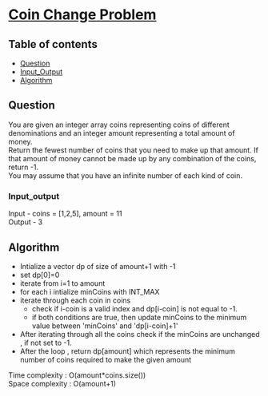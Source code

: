 # [Coin Change Problem](https://leetcode.com/problems/coin-change/)

## Table of contents

- [Question](#question)
- [Input_Output](#input_output)
- [Algorithm](#algorithm)

## Question
You are given an integer array coins representing coins of different denominations and an integer amount representing a total amount of money.</br>
Return the fewest number of coins that you need to make up that amount. If that amount of money cannot be made up by any combination of the coins, return -1. </br>
You may assume that you have an infinite number of each kind of coin. </br>


### Input_output
Input - coins = [1,2,5], amount = 11 </br>
Output - 3

## Algorithm

- Intialize a vector dp of size of amount+1 with -1
- set dp[0]=0
- iterate from i=1 to amount
- for each i intialize minCoins with INT_MAX
- iterate through each coin in coins
    - check if i-coin is a valid index and dp[i-coin] is not equal to -1.
    - if both conditions are true, then update minCoins to the minimum value between 'minCoins' and 'dp[i-coin]+1'
- After iterating through all the coins check if the minCoins are unchanged , if not set to -1.
- After the loop , return dp[amount] which represents the minimum number of coins required to make the given amount

Time complexity : O(amount*coins.size()) </br>
Space complexity : O(amount+1)
